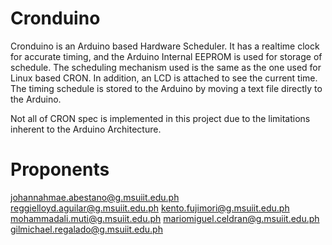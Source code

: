 # Cronduino

Cronduino is an Arduino based Hardware Scheduler. It has a realtime clock for accurate timing, and the Arduino Internal EEPROM is used for storage of schedule. The scheduling mechanism used is the same as the one used for Linux based CRON. In addition, an LCD is attached to see the current time. The timing schedule is stored to the Arduino by moving a text file directly to the Arduino.

Not all of CRON spec is implemented in this project due to the limitations inherent to the Arduino Architecture. 

# Proponents

johannahmae.abestano@g.msuiit.edu.ph
reggielloyd.aguilar@g.msuiit.edu.ph
kento.fujimori@g.msuiit.edu.ph
mohammadali.muti@g.msuiit.edu.ph
mariomiguel.celdran@g.msuiit.edu.ph
gilmichael.regalado@g.msuiit.edu.ph


